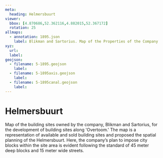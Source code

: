 ```yaml
---
meta:
  heading: Helmersbuurt
viewer:
  bbox: [4.870686,52.362116,4.882015,52.367172]
  rotation: 25
allmaps:
  - annotation: 1895.json
    label: Blikman and Sartorius. Map of the Properties of the Company for the exploitation of building sites "Overtoom”. 1:3000. Stadsarchief Amsterdam. 1895. Accessed Oct 2023. 
xyz: 
  url: 
  label: 
geojson: 
  - filename: 5-1895.geojson
    label: 
  - filename: 5-1895axis.geojson
    label: 
  - filename: 5-1895canal.geojson
    label: 
---
```

# Helmersbuurt
Map of the building sites owned by the company, Blikman and Sartorius, for the development of building sites along 'Overtoom.' The map is a representation of available and sold building sites and proposed the spatial planning of the Helmersbuurt. Here, the company’s plan to impose city blocks within the site area is evident following the standard of 45 meter deep blocks and 15 meter wide streets.